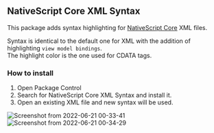 ## NativeScript Core XML Syntax

This package adds syntax highlighting for [NativeScript Core](https://docs.nativescript.org/tutorial/plain.html#getting-started-with-nativescript) XML files.

Syntax is identical to the default one for XML with the addition of highlighting `view model bindings`.  
The highlight color is the one used for CDATA tags.

### How to install

1. Open Package Control
2. Search for NativeScript Core XML Syntax and install it.
3. Open an existing XML file and new syntax will be used.

![Screenshot from 2022-06-21 00-33-41](https://user-images.githubusercontent.com/55595100/174680525-c9faccb7-26c7-4d83-82af-749779c291f6.png)
![Screenshot from 2022-06-21 00-34-29](https://user-images.githubusercontent.com/55595100/174680537-ab3e6523-1f54-4593-8878-f72e461ddf31.png)
